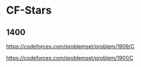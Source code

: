 # CF-Stars

## 1400
https://codeforces.com/problemset/problem/1909/C

https://codeforces.com/problemset/problem/1901/C
